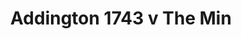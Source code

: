 ---
year: "2013"
serialNumber: "0436" 
game: "Addington 1743"
title: "Addington 1743 v The Min"
gameLocation: ""
gameDate: ""
result: ""
resultType: ""
type: "game"
---